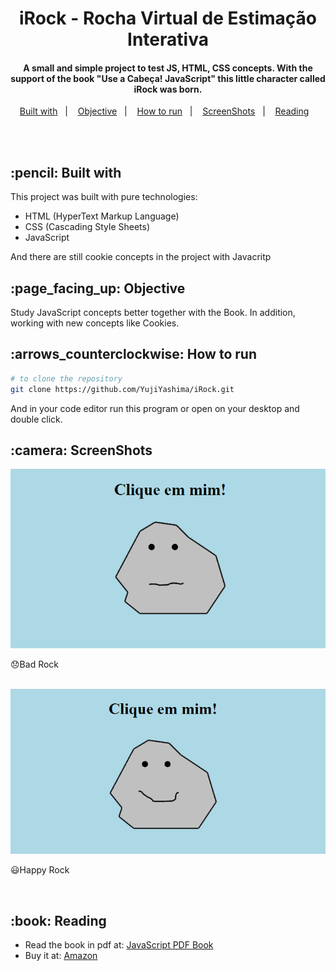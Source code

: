 <h1 align="center">iRock - Rocha Virtual de Estimação Interativa</h1>

<h4 align="center">
  A small and simple project to test JS, HTML, CSS concepts. With the support of the book "Use a Cabeça! JavaScript" this little character called iRock was born.
</h4>

<p align="center">
  <a href="#Built with">Built with</a>&nbsp;&nbsp;&nbsp;|&nbsp;&nbsp;&nbsp;
  <a href="#objective">Objective</a>&nbsp;&nbsp;&nbsp;|&nbsp;&nbsp;&nbsp;
  <a href="#how-to-run">How to run</a>&nbsp;&nbsp;&nbsp;|&nbsp;&nbsp;&nbsp;
  <a href="#Screen">ScreenShots</a>&nbsp;&nbsp;&nbsp;|&nbsp;&nbsp;&nbsp;
  <a href="#book">Reading</a>&nbsp;&nbsp;&nbsp;
</p><br><br>

<h2 id="Built with">:pencil: Built with</h2>

This project was built with pure technologies:

- HTML (HyperText Markup Language)
- CSS (Cascading Style Sheets)
- JavaScript

And there are still cookie concepts in the project with Javacritp

<h2 id="objective">:page_facing_up: Objective</h2>

Study JavaScript concepts better together with the Book. In addition, working with new concepts like Cookies.

<h2 id="how-to-run">:arrows_counterclockwise: How to run</h2>

```bash
# to clone the repository
git clone https://github.com/YujiYashima/iRock.git
```
And in your code editor run this program or open on your desktop and double click.

<h2 id="Screen">:camera: ScreenShots</h2>

<img src="img/iRock 1.PNG"><p>:disappointed:Bad Rock</p><br>
<img src="img/iRock 2.PNG"><p>:smiley:Happy Rock</p><br>

<h2 id="book">:book: Reading</h2>

- Read the book in pdf at: <a href="http://br.norkind.ru/pdf-use_a_cabe_a_programa_o_javascript_375952.html">JavaScript PDF Book</a>
- Buy it at: <a href="https://www.amazon.com.br/cabe%C3%A7a-Programa%C3%A7%C3%A3o-JavaScript-Eric-Freeman/dp/8576089904/ref=sr_1_8?__mk_pt_BR=%C3%85M%C3%85%C5%BD%C3%95%C3%91&crid=1L8ZVI5BR81G5&dchild=1&keywords=use+a+cabe%C3%A7a&qid=1592098373&s=books&sprefix=use+a+%2Cstripbooks%2C272&sr=1-8">Amazon</a>
